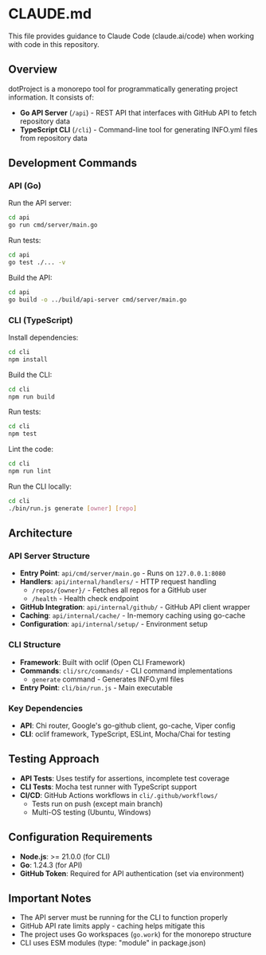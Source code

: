 # CLAUDE.md

This file provides guidance to Claude Code (claude.ai/code) when working with code in this repository.

## Overview

dotProject is a monorepo tool for programmatically generating project information. It consists of:
- **Go API Server** (`/api`) - REST API that interfaces with GitHub API to fetch repository data
- **TypeScript CLI** (`/cli`) - Command-line tool for generating INFO.yml files from repository data

## Development Commands

### API (Go)

Run the API server:
```bash
cd api
go run cmd/server/main.go
```

Run tests:
```bash
cd api
go test ./... -v
```

Build the API:
```bash
cd api
go build -o ../build/api-server cmd/server/main.go
```

### CLI (TypeScript)

Install dependencies:
```bash
cd cli
npm install
```

Build the CLI:
```bash
cd cli
npm run build
```

Run tests:
```bash
cd cli
npm test
```

Lint the code:
```bash
cd cli
npm run lint
```

Run the CLI locally:
```bash
cd cli
./bin/run.js generate [owner] [repo]
```

## Architecture

### API Server Structure
- **Entry Point**: `api/cmd/server/main.go` - Runs on `127.0.0.1:8080`
- **Handlers**: `api/internal/handlers/` - HTTP request handling
  - `/repos/{owner}/` - Fetches all repos for a GitHub user
  - `/health` - Health check endpoint
- **GitHub Integration**: `api/internal/github/` - GitHub API client wrapper
- **Caching**: `api/internal/cache/` - In-memory caching using go-cache
- **Configuration**: `api/internal/setup/` - Environment setup

### CLI Structure
- **Framework**: Built with oclif (Open CLI Framework)
- **Commands**: `cli/src/commands/` - CLI command implementations
  - `generate` command - Generates INFO.yml files
- **Entry Point**: `cli/bin/run.js` - Main executable

### Key Dependencies
- **API**: Chi router, Google's go-github client, go-cache, Viper config
- **CLI**: oclif framework, TypeScript, ESLint, Mocha/Chai for testing

## Testing Approach

- **API Tests**: Uses testify for assertions, incomplete test coverage
- **CLI Tests**: Mocha test runner with TypeScript support
- **CI/CD**: GitHub Actions workflows in `cli/.github/workflows/`
  - Tests run on push (except main branch)
  - Multi-OS testing (Ubuntu, Windows)

## Configuration Requirements

- **Node.js**: >= 21.0.0 (for CLI)
- **Go**: 1.24.3 (for API)
- **GitHub Token**: Required for API authentication (set via environment)

## Important Notes

- The API server must be running for the CLI to function properly
- GitHub API rate limits apply - caching helps mitigate this
- The project uses Go workspaces (`go.work`) for the monorepo structure
- CLI uses ESM modules (type: "module" in package.json)